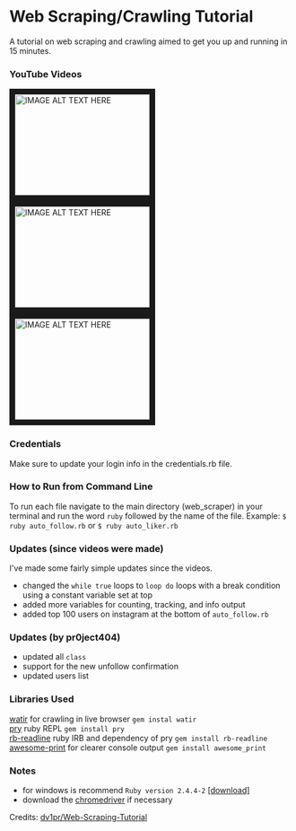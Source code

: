 # Web Scraping/Crawling Tutorial
A tutorial on web scraping and crawling aimed to get you up and running in 15 minutes.

### YouTube Videos
<a href="http://www.youtube.com/watch?feature=player_embedded&v=cswubkLlocI" target="\_blank"><img src="http://img.youtube.com/vi/cswubkLlocI/0.jpg"
alt="IMAGE ALT TEXT HERE" width="240" height="180" border="10"/></a>
<a href="http://www.youtube.com/watch?feature=player_embedded&v=Bh4gy602NTs" target="\_blank"><img src="http://img.youtube.com/vi/Bh4gy602NTs/0.jpg"
alt="IMAGE ALT TEXT HERE" width="240" height="180" border="10"/></a>
<a href="http://www.youtube.com/watch?feature=player_embedded&v=f8WQZNbHHX8" target="\_blank"><img src="http://img.youtube.com/vi/f8WQZNbHHX8/0.jpg"
alt="IMAGE ALT TEXT HERE" width="240" height="180" border="10"/></a>

### Credentials
Make sure to update your login info in the credentials.rb file.

### How to Run from Command Line
To run each file navigate to the main directory (web_scraper) in your terminal and run the word `ruby` followed by the name of the file. Example:
`$ ruby auto_follow.rb`
or
`$ ruby auto_liker.rb`

### Updates (since videos were made)
I've made some fairly simple updates since the videos.
- changed the ```while true``` loops to `loop do` loops with a break condition using a constant variable set at top
- added more variables for counting, tracking, and info output
- added top 100 users on instagram at the bottom of `auto_follow.rb`

### Updates (by pr0ject404)
- updated all `class`
- support for the new unfollow confirmation
- updated users list

### Libraries Used
[watir](https://github.com/watir/watir) for crawling in live browser `gem instal watir`<br>
[pry](https://github.com/pry/pry) ruby REPL `gem install pry`<br>
[rb-readline](https://github.com/ConnorAtherton/rb-readline) ruby IRB and dependency of pry `gem install rb-readline`<br>
[awesome-print](https://github.com/awesome-print/awesome_print) for clearer console output `gem install awesome_print`<br>

### Notes
- for windows is recommend `Ruby version 2.4.4-2` [[download]](https://rubyinstaller.org/downloads/archives/)
- download the [chromedriver](http://chromedriver.chromium.org/downloads) if necessary 


Credits: [dv1pr/Web-Scraping-Tutorial](https://github.com/dv1pr/Web-Scraping-Tutorial)
